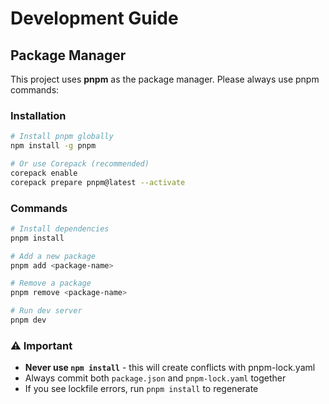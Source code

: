# Development Guide

## Package Manager

This project uses **pnpm** as the package manager. Please always use pnpm commands:

### Installation
```bash
# Install pnpm globally
npm install -g pnpm

# Or use Corepack (recommended)
corepack enable
corepack prepare pnpm@latest --activate
```

### Commands
```bash
# Install dependencies
pnpm install

# Add a new package
pnpm add <package-name>

# Remove a package
pnpm remove <package-name>

# Run dev server
pnpm dev
```

### ⚠️ Important
- **Never use `npm install`** - this will create conflicts with pnpm-lock.yaml
- Always commit both `package.json` and `pnpm-lock.yaml` together
- If you see lockfile errors, run `pnpm install` to regenerate
